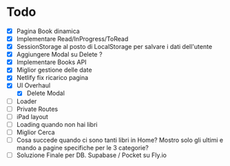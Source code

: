# Todo

- [x] Pagina Book dinamica
- [x] Implementare Read/InProgress/ToRead
- [x] SessionStorage al posto di LocalStorage per salvare i dati dell'utente
- [x] Aggiungere Modal su Delete ?
- [x] Implementare Books API
- [x] Miglior gestione delle date
- [x] Netlify fix ricarico pagina
- [x] UI Overhaul
  - [x] Delete Modal
- [ ] Loader
- [ ] Private Routes
- [ ] iPad layout
- [ ] Loading quando non hai libri
- [ ] Miglior Cerca
- [ ] Cosa succede quando ci sono tanti libri in Home? Mostro solo gli ultimi e mando a pagine specifiche per le 3 categorie?
- [ ] Soluzione Finale per DB. Supabase / Pocket su Fly.io
